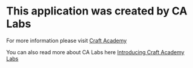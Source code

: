# This application was created by CA Labs

For more information please visit [Craft Academy](https://craftacademy.se/)

You can also read more about CA Labs here [Introducing Craft Academy Labs](https://blog.craftacademy.se/introducing-craft-academy-labs/)
